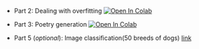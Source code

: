 * Part 2: Dealing with overfitting [![Open In Colab](https://colab.research.google.com/assets/colab-badge.svg)](https://colab.research.google.com/github/girafe-ai/ml-mipt/blob/21f_basic/homeworks_basic/lab02_deep_learning/Lab2_DL_part2_overfitting.ipynb)

* Part 3: Poetry generation [![Open In Colab](https://colab.research.google.com/assets/colab-badge.svg)](https://colab.research.google.com/github/girafe-ai/ml-mipt/blob/21f_basic/homeworks_basic/lab02_deep_learning/Lab2_DL_part3_poetry.ipynb)

* Part 5 (_optional_): Image classification(50 breeds of dogs) [link](https://github.com/ea-evdokimov/ml-labs/blob/master/lab2_DL_rnn_lstm_cnn/Lab2_DL_part5_optional.ipynb)
